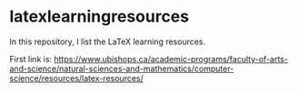 # latexlearningresources

In this repository, I list the LaTeX learning resources.


First link is:
https://www.ubishops.ca/academic-programs/faculty-of-arts-and-science/natural-sciences-and-mathematics/computer-science/resources/latex-resources/

